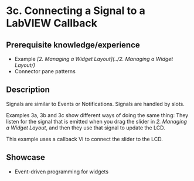 3c. Connecting a Signal to a LabVIEW Callback
=============================================

Prerequisite knowledge/experience
---------------------------------
- Example _[2. Managing a Widget Layout](../2. Managing a Widget Layout/)_
- Connector pane patterns


Description
-----------
Signals are similar to Events or Notifications. Signals are handled by slots.

Examples 3a, 3b and 3c show different ways of doing the same thing:  They
listen for the signal that is emitted when you drag the slider in _2. Managing a
Widget Layout_, and then they use that signal to update the LCD.

This example uses a callback VI to connect the slider to the LCD.


Showcase
--------
- Event-driven programming for widgets

